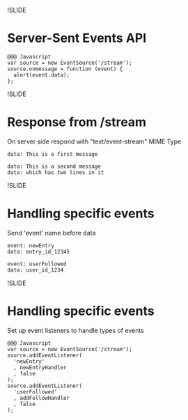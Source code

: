 !SLIDE
# Server-Sent Events API

    @@@ Javascript
    var source = new EventSource('/stream');
    source.onmessage = function (event) {
      alert(event.data);
    };


!SLIDE
# Response from /stream
On server side respond with "text/event-stream" MIME Type

    data: This is a first message

    data: This is a second message
    data: which has two lines in it

!SLIDE
# Handling specific events

Send 'event' name before data

    event: newEntry
    data: entry_id_12345

    event: userFollowed
    data: user_id_1234

!SLIDE
# Handling specific events

Set up event listeners to handle types of events

    @@@ Javascript
    var source = new EventSource('/stream');
    source.addEventListener(
      'newEntry'
      , newEntryHandler
      , false
    );
    source.addEventListener(
      'userFollowed'
      , addFollowHandler
      , false
    );